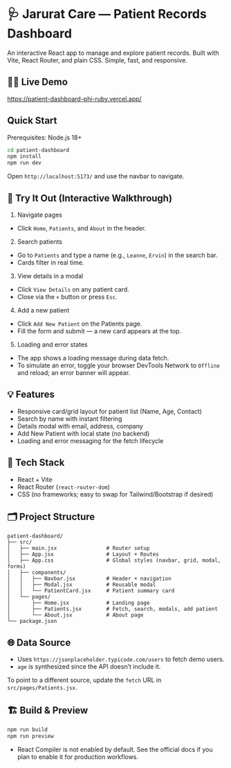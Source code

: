 # 🩺 Jarurat Care — Patient Records Dashboard

An interactive React app to manage and explore patient records. Built with Vite, React Router, and plain CSS. Simple, fast, and responsive.

## 🧑‍💻 Live Demo

https://patient-dashboard-phi-ruby.vercel.app/


##  Quick Start

Prerequisites: Node.js 18+

```bash
cd patient-dashboard
npm install
npm run dev
```

Open `http://localhost:5173/` and use the navbar to navigate.

## 🧭 Try It Out (Interactive Walkthrough)

1) Navigate pages
- Click `Home`, `Patients`, and `About` in the header.

2) Search patients
- Go to `Patients` and type a name (e.g., `Leanne`, `Ervin`) in the search bar.
- Cards filter in real time.

3) View details in a modal
- Click `View Details` on any patient card.
- Close via the `×` button or press `Esc`.

4) Add a new patient
- Click `Add New Patient` on the Patients page.
- Fill the form and submit — a new card appears at the top.

5) Loading and error states
- The app shows a loading message during data fetch.
- To simulate an error, toggle your browser DevTools Network to `Offline` and reload; an error banner will appear.

## 💡 Features

- Responsive card/grid layout for patient list (Name, Age, Contact)
- Search by name with instant filtering
- Details modal with email, address, company
- Add New Patient with local state (no backend)
- Loading and error messaging for the fetch lifecycle

## 🧰 Tech Stack

- React + Vite
- React Router (`react-router-dom`)
- CSS (no frameworks; easy to swap for Tailwind/Bootstrap if desired)

## 🗂️ Project Structure

```
patient-dashboard/
├── src/
│   ├── main.jsx                # Router setup
│   ├── App.jsx                 # Layout + Routes
│   ├── App.css                 # Global styles (navbar, grid, modal, forms)
│   ├── components/
│   │   ├── Navbar.jsx          # Header + navigation
│   │   ├── Modal.jsx           # Reusable modal
│   │   └── PatientCard.jsx     # Patient summary card
│   └── pages/
│       ├── Home.jsx            # Landing page
│       ├── Patients.jsx        # Fetch, search, modals, add patient
│       └── About.jsx           # About page
└── package.json
```

## 🌐 Data Source

- Uses `https://jsonplaceholder.typicode.com/users` to fetch demo users.
- `age` is synthesized since the API doesn’t include it.

To point to a different source, update the `fetch` URL in `src/pages/Patients.jsx`.

## 🏗️ Build & Preview

```bash
npm run build
npm run preview
```

- React Compiler is not enabled by default. See the official docs if you plan to enable it for production workflows.
